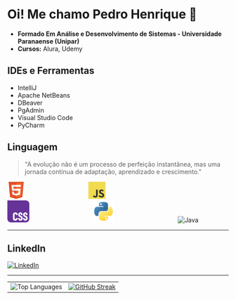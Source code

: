 ### <h1>Oi! Me chamo Pedro Henrique 👋</h1>

- **Formado Em Análise e Desenvolvimento de Sistemas - Universidade Paranaense (Unipar)**
- **Cursos:** Alura, Udemy

## IDEs e Ferramentas
- IntelliJ
-  Apache NetBeans
-  DBeaver
-  PgAdmin
-  Visual Studio Code
-  PyCharm 

## Linguagem 
> "A evolução não é um processo de perfeição instantânea, mas uma jornada contínua de adaptação, aprendizado e crescimento."

<div>
  <img src="https://github.com/devicons/devicon/blob/master/icons/html5/html5-original.svg" title="HTML5" alt="HTML5" width="40" height="40" style="margin-right: 140px;" />
  <img src="https://github.com/devicons/devicon/blob/master/icons/javascript/javascript-original.svg" title="JavaScript" alt="JavaScript" width="40" height="40" style="margin-right: 140px;" />
  <img src="https://raw.githubusercontent.com/github/explore/80688e429a7d4ef2fca1e82350fe8e3517d3494d/topics/css/css.png" title="CSS3" alt="CSS3" width="50" height="50" style="margin-right: 140px;" />
  <img src="https://raw.githubusercontent.com/github/explore/80688e429a7d4ef2fca1e82350fe8e3517d3494d/topics/python/python.png" title="Python" alt="Python" width="50" height="50" style="margin-right: 140px;" />
  <img src="https://cdn.iconscout.com/icon/free/png-256/java-3628857-3029997.png" title="Java" alt="Java" width="50" height="50" />
</div>
<hr>

## LinkedIn

<a href="https://www.linkedin.com/in/pedro-henrique-rodrigues-334370235/" target="_blank">
    <img src="https://img.shields.io/badge/-LinkedIn-%230077B5?style=for-the-badge&logo=linkedin&logoColor=white" alt="LinkedIn" />
</a>
<hr>

<div>
  <table>
    <tr>
      <td>
        <img height="160em" src="https://github-readme-stats.vercel.app/api/top-langs/?username=R0DRlGUES&layout=compact&langs_count=7&theme=blue-green" alt="Top Languages" />
      </td>
      <td>
        <a href="https://git.io/streak-stats" target="_blank">
          <img src="http://github-readme-streak-stats.herokuapp.com?user=R0DRlGUES&theme=blue-green&locale=pt_BR" alt="GitHub Streak" />
        </a>
      </td>
    </tr>
  </table>
</div>
